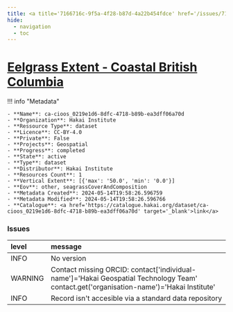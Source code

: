 ```yaml
---
title: <a title='7166716c-9f5a-4f28-b87d-4a22b454fdce' href='/issues/7166716c-9f5a-4f28-b87d-4a22b454fdce/' target='_blank'>Eelgrass Extent - Coastal British Columbia</a>
hide:
  - navigation
  - toc
---
```


# <a title='7166716c-9f5a-4f28-b87d-4a22b454fdce' href='/issues/7166716c-9f5a-4f28-b87d-4a22b454fdce/' target='_blank'>Eelgrass Extent - Coastal British Columbia</a>

<div id='map'></div>

!!! info "Metadata"
    
    - **Name**: ca-cioos_0219e1d6-8dfc-4718-b89b-ea3dff06a70d 
    - **Organization**: Hakai Institute 
    - **Ressource Type**: dataset 
    - **Licence**: CC-BY-4.0 
    - **Private**: False 
    - **Projects**: Geospatial 
    - **Progress**: completed 
    - **State**: active 
    - **Type**: dataset 
    - **Distributor**: Hakai Institute 
    - **Resources Count**: 1 
    - **Vertical Extent**: [{'max': '50.0', 'min': '0.0'}] 
    - **Eov**: other, seagrassCoverAndComposition 
    - **Metadata Created**: 2024-05-14T19:58:26.596759 
    - **Metadata Modified**: 2024-05-14T19:58:26.596766 
    - **Catalogue**: <a href='https://catalogue.hakai.org/dataset/ca-cioos_0219e1d6-8dfc-4718-b89b-ea3dff06a70d' target='_blank'>link</a> 

### Issues

| level   | message                                                                                                                                 |
|:--------|:----------------------------------------------------------------------------------------------------------------------------------------|
| INFO    | No version                                                                                                                              |
| WARNING | Contact missing ORCID: contact['individual-name']='Hakai Geospatial Technology Team' contact.get('organisation-name')='Hakai Institute' |
| INFO    | Record isn't accesible via a standard data repository                                                                                   |

<script>
   document.addEventListener("DOMContentLoaded", function() {
    var map = L.map('map').setView([51.505, -125.09], 5);
    L.tileLayer('https://tile.openstreetmap.org/{z}/{x}/{y}.png', {
        maxZoom: 19,
        attribution: '&copy; <a href="http://www.openstreetmap.org/copyright">OpenStreetMap</a>'
    }).addTo(map);
    var geojsonFeature = {
        "type": "Feature",
        "properties": {
            "name" : "<a title='7166716c-9f5a-4f28-b87d-4a22b454fdce' href='/issues/7166716c-9f5a-4f28-b87d-4a22b454fdce/' target='_blank'>Eelgrass Extent - Coastal British Columbia</a>"
        },
        "geometry": {'type': 'Polygon', 'coordinates': [[[-133.7841801345348, 48.23443097294032], [-122.49023482203482, 48.23443097294032], [-122.49023482203482, 54.52958287232971], [-133.7841801345348, 54.52958287232971], [-133.7841801345348, 48.23443097294032]]]}
    }
    L.geoJSON(geojsonFeature).addTo(map);
   })
</script>